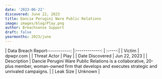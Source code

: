 ```yaml
---
date: '2023-06-22'
discovered: June 22, 2023
title: Dancie Perugini Ware Public Relations
image: images/blog/Play.png
author: Breachsense Support
draft: false
yearmonths: 2023/june
---
```


| Data Breach Report------------:     |:-------------:    | :-----:|
| Victim      | dpwpr.com      | 
| Threat Actor      | Play      | 
| Date Discovered      | Jun 22, 2023      | 
| Description      | Dancie Perugini Ware Public Relations is a collaborative, 20-plus member, woman-owned firm that develops and executes strategic and unrivaled campaigns.      | 
| Leak Size      | Unknown      | 

